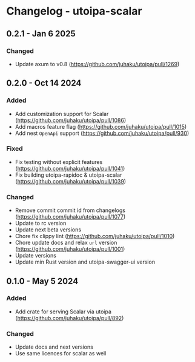 # Changelog - utoipa-scalar

## 0.2.1 - Jan 6 2025

### Changed

* Update axum to v0.8 (https://github.com/juhaku/utoipa/pull/1269)

## 0.2.0 - Oct 14 2024

### Added

* Add customization support for Scalar (https://github.com/juhaku/utoipa/pull/1086)
* Add macros feature flag (https://github.com/juhaku/utoipa/pull/1015)
* Add nest `OpenApi` support (https://github.com/juhaku/utoipa/pull/930)

### Fixed

* Fix testing without explicit features (https://github.com/juhaku/utoipa/pull/1041)
* Fix building utoipa-rapidoc & utoipa-scalar (https://github.com/juhaku/utoipa/pull/1039)

### Changed

* Remove commit commit id from changelogs (https://github.com/juhaku/utoipa/pull/1077)
* Update to rc version
* Update next beta versions
* Chore fix clippy lint (https://github.com/juhaku/utoipa/pull/1010)
* Chore update docs and relax `url` version (https://github.com/juhaku/utoipa/pull/1001)
* Update versions
* Update min Rust version and utoipa-swagger-ui version

## 0.1.0 - May 5 2024

### Added

* Add crate for serving Scalar via utoipa (https://github.com/juhaku/utoipa/pull/892)

### Changed

* Update docs and next versions
* Use same licences for scalar as well

